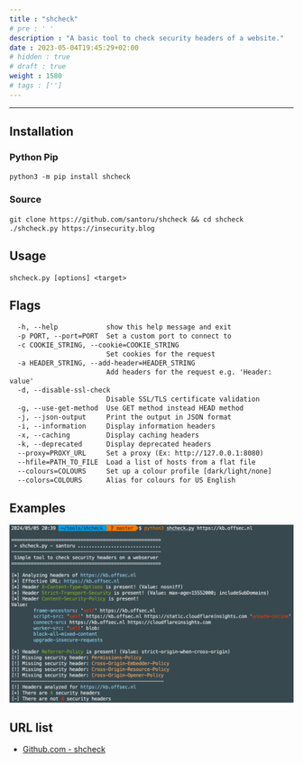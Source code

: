 ```yaml
---
title : "shcheck"
# pre : ' '
description : "A basic tool to check security headers of a website."
date : 2023-05-04T19:45:29+02:00
# hidden : true
# draft : true
weight : 1580
# tags : ['']
---
```


---

## Installation

### Python Pip

```plain
python3 -m pip install shcheck
```

### Source

```plain
git clone https://github.com/santoru/shcheck && cd shcheck
./shcheck.py https://insecurity.blog
```

## Usage

```plain
shcheck.py [options] <target>
```

## Flags

```plain
  -h, --help            show this help message and exit
  -p PORT, --port=PORT  Set a custom port to connect to
  -c COOKIE_STRING, --cookie=COOKIE_STRING
                        Set cookies for the request
  -a HEADER_STRING, --add-header=HEADER_STRING
                        Add headers for the request e.g. 'Header: value'
  -d, --disable-ssl-check
                        Disable SSL/TLS certificate validation
  -g, --use-get-method  Use GET method instead HEAD method
  -j, --json-output     Print the output in JSON format
  -i, --information     Display information headers
  -x, --caching         Display caching headers
  -k, --deprecated      Display deprecated headers
  --proxy=PROXY_URL     Set a proxy (Ex: http://127.0.0.1:8080)
  --hfile=PATH_TO_FILE  Load a list of hosts from a flat file
  --colours=COLOURS     Set up a colour profile [dark/light/none]
  --colors=COLOURS      Alias for colours for US English
```

## Examples

![example](images/shcheck-example-2024-05-05_20-40.png)

## URL list

- [Github.com - shcheck](https://github.com/santoru/shcheck)
